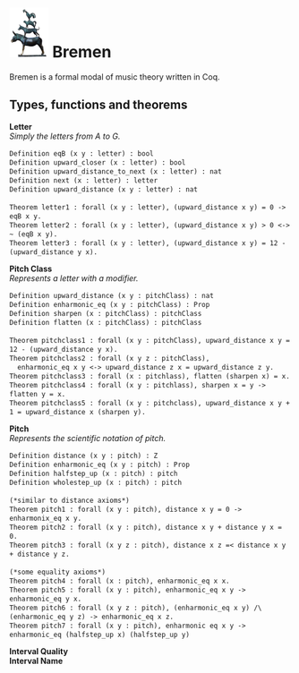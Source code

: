 # <img src="bremen.png" alt="the town musicians of bremen" width="70"/> Bremen
Bremen is a formal modal of music theory written in Coq.  

## Types, functions and theorems
**Letter**  
*Simply the letters from A to G.*
```Coq
Definition eqB (x y : letter) : bool
Definition upward_closer (x : letter) : bool
Definition upward_distance_to_next (x : letter) : nat
Definition next (x : letter) : letter
Definition upward_distance (x y : letter) : nat

Theorem letter1 : forall (x y : letter), (upward_distance x y) = 0 -> eqB x y.
Theorem letter2 : forall (x y : letter), (upward_distance x y) > 0 <-> ~ (eqB x y).
Theorem letter3 : forall (x y : letter), (upward_distance x y) = 12 - (upward_distance y x).
```

**Pitch Class**  
*Represents a letter with a modifier.*
```Coq
Definition upward_distance (x y : pitchClass) : nat
Definition enharmonic_eq (x y : pitchClass) : Prop
Definition sharpen (x : pitchClass) : pitchClass
Definition flatten (x : pitchClass) : pitchClass

Theorem pitchclass1 : forall (x y : pitchClass), upward_distance x y = 12 - (upward_distance y x).
Theorem pitchclass2 : forall (x y z : pitchClass),
  enharmonic_eq x y <-> upward_distance z x = upward_distance z y.
Theorem pitchclass3 : forall (x : pitchlass), flatten (sharpen x) = x.
Theorem pitchclass4 : forall (x y : pitchlass), sharpen x = y -> flatten y = x.
Theorem pitchclass5 : forall (x y : pitchclass), upward_distance x y + 1 = upward_distance x (sharpen y).

```

**Pitch**  
*Represents the scientific notation of pitch.*  
```Coq
Definition distance (x y : pitch) : Z
Definition enharmonic_eq (x y : pitch) : Prop
Definition halfstep_up (x : pitch) : pitch
Definition wholestep_up (x : pitch) : pitch

(*similar to distance axioms*)
Theorem pitch1 : forall (x y : pitch), distance x y = 0 -> enharmonix_eq x y.
Theorem pitch2 : forall (x y : pitch), distance x y + distance y x = 0.
Theorem pitch3 : forall (x y z : pitch), distance x z =< distance x y + distance y z.

(*some equality axioms*)
Theorem pitch4 : forall (x : pitch), enharmonic_eq x x.
Theorem pitch5 : forall (x y : pitch), enharmonic_eq x y -> enharmonic_eq y x.
Theorem pitch6 : forall (x y z : pitch), (enharmonic_eq x y) /\ (enharmonic_eq y z) -> enharmonic_eq x z.
Theorem pitch7 : forall (x y : pitch), enharmonic eq x y -> enharmonic_eq (halfstep_up x) (halfstep_up y)
```

**Interval Quality**  
**Interval Name**
